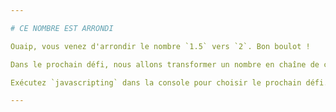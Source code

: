 ```yaml
---

# CE NOMBRE EST ARRONDI

Ouaip, vous venez d'arrondir le nombre `1.5` vers `2`. Bon boulot !

Dans le prochain défi, nous allons transformer un nombre en chaîne de caractères.

Exécutez `javascripting` dans la console pour choisir le prochain défi.

---
```

